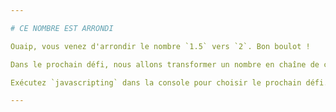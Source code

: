 ```yaml
---

# CE NOMBRE EST ARRONDI

Ouaip, vous venez d'arrondir le nombre `1.5` vers `2`. Bon boulot !

Dans le prochain défi, nous allons transformer un nombre en chaîne de caractères.

Exécutez `javascripting` dans la console pour choisir le prochain défi.

---
```

